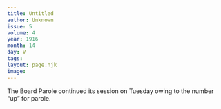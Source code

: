 ```yaml
---
title: Untitled
author: Unknown
issue: 5
volume: 4
year: 1916
month: 14
day: V
tags:
layout: page.njk
image:
---
```

The Board Parole continued its session on Tuesday owing to the number “up” for parole.



